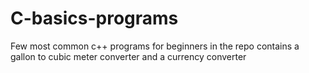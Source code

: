 # C-basics-programs
Few most common c++ programs for beginners in 
the repo contains a gallon to cubic meter converter and a currency converter

